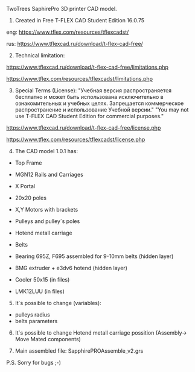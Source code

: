 TwoTrees SaphirePro 3D printer CAD model.

1. Created in Free T-FLEX CAD Student Edition 16.0.75

eng: https://www.tflex.com/resources/tflexcadst/

rus: https://www.tflexcad.ru/download/t-flex-cad-free/

2. Technical limitation:

https://www.tflexcad.ru/download/t-flex-cad-free/limitations.php

https://www.tflex.com/resources/tflexcadst/limitations.php

3. Special Terms (License):
"Учебная версия распространяется бесплатно и может быть использована исключительно в ознакомительных и учебных целях. Запрещается коммерческое распространение и использование Учебной версии."
"You may not use T-FLEX CAD Student Edition for commercial purposes."

https://www.tflexcad.ru/download/t-flex-cad-free/license.php

https://www.tflex.com/resources/tflexcadst/license.php


4. The CAD model 1.0.1 has:
- Top Frame
- MGN12 Rails and Carriages
- X Portal
- 20x20 poles
- X,Y Motors with brackets
- Pulleys and pulley`s poles
- Hotend metall carriage
- Belts

- Bearing 695Z, F695 assembled for 9-10mm belts (hidden layer)
- BMG extruder + e3dv6 hotend (hidden layer)
- Cooler 50x15 (in files)
- LMK12LUU (in files)

5. It`s possible to change (variables):
- pulleys radius
- belts parameters

6. It`s possible to change Hotend metall carriage possition (Assembly-> Move Mated components)

7. Main assembled file: SapphirePROAssemble_v2.grs

P.S. Sorry for bugs ;-)
